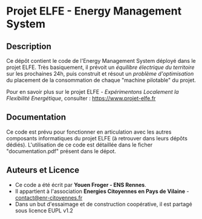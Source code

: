# Projet ELFE - Energy Management System

## Description
Ce dépôt contient le code de l'Energy Management System déployé dans le projet ELFE. 
Très basiquement, il prévoit un _équilibre électrique du territoire_ sur les prochaines 24h, puis construit et résout un _problème d'optimisation_ du placement de la consommation de chaque "machine pilotable" du projet.

Pour en savoir plus sur le projet ELFE - *Expérimentons Localement la Flexibilité Energétique*, consulter : https://www.projet-elfe.fr

## Documentation
Ce code est prévu pour fonctionner en articulation avec les autres composants informatiques du projet ELFE (à retrouver dans leurs dépôts dédiés).
L'utilisation de ce code est détaillée dans le ficher "documentation.pdf" présent dans le dépot.

## Auteurs et Licence
* Ce code a été écrit par **Youen Froger - ENS Rennes**. 
* Il appartient à l'association **Energies Citoyennes en Pays de Vilaine** - contact@enr-citoyennes.fr
* Dans un but d'essaimage et de construction coopérative, il est partagé sous licence EUPL v1.2
